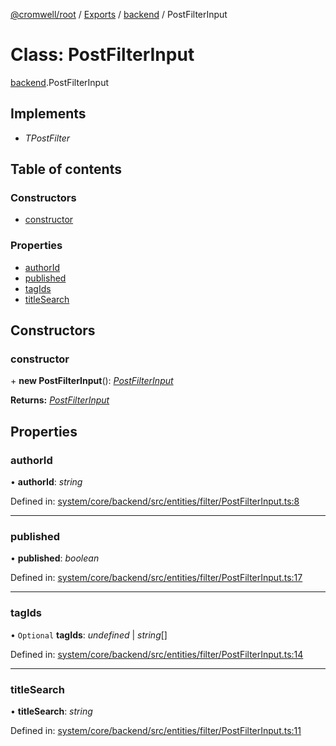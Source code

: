 [@cromwell/root](../README.md) / [Exports](../modules.md) / [backend](../modules/backend.md) / PostFilterInput

# Class: PostFilterInput

[backend](../modules/backend.md).PostFilterInput

## Implements

* *TPostFilter*

## Table of contents

### Constructors

- [constructor](backend.postfilterinput.md#constructor)

### Properties

- [authorId](backend.postfilterinput.md#authorid)
- [published](backend.postfilterinput.md#published)
- [tagIds](backend.postfilterinput.md#tagids)
- [titleSearch](backend.postfilterinput.md#titlesearch)

## Constructors

### constructor

\+ **new PostFilterInput**(): [*PostFilterInput*](backend.postfilterinput.md)

**Returns:** [*PostFilterInput*](backend.postfilterinput.md)

## Properties

### authorId

• **authorId**: *string*

Defined in: [system/core/backend/src/entities/filter/PostFilterInput.ts:8](https://github.com/CromwellCMS/Cromwell/blob/b0001b2/system/core/backend/src/entities/filter/PostFilterInput.ts#L8)

___

### published

• **published**: *boolean*

Defined in: [system/core/backend/src/entities/filter/PostFilterInput.ts:17](https://github.com/CromwellCMS/Cromwell/blob/b0001b2/system/core/backend/src/entities/filter/PostFilterInput.ts#L17)

___

### tagIds

• `Optional` **tagIds**: *undefined* \| *string*[]

Defined in: [system/core/backend/src/entities/filter/PostFilterInput.ts:14](https://github.com/CromwellCMS/Cromwell/blob/b0001b2/system/core/backend/src/entities/filter/PostFilterInput.ts#L14)

___

### titleSearch

• **titleSearch**: *string*

Defined in: [system/core/backend/src/entities/filter/PostFilterInput.ts:11](https://github.com/CromwellCMS/Cromwell/blob/b0001b2/system/core/backend/src/entities/filter/PostFilterInput.ts#L11)
